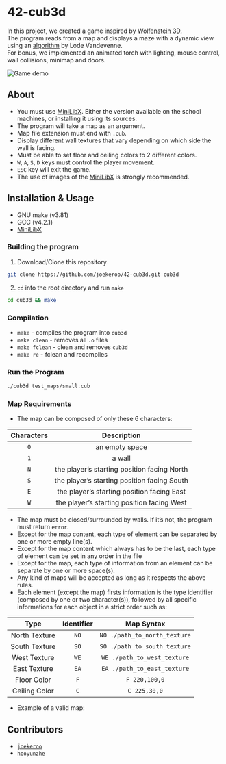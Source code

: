 # 42-cub3d

In this project, we created a game inspired by [Wolfenstein 3D](https://en.wikipedia.org/wiki/Wolfenstein_3D).</br>
The program reads from a map and displays a maze with a dynamic view using an [algorithm](https://lodev.org/cgtutor/raycasting.html) by Lode Vandevenne.</br>
For bonus, we implemented an animated torch with lighting, mouse control, wall collisions, minimap and doors.

![Game demo](https://github.com/joekeroo/42-cub3d/assets/58316168/56b4a96f-60d8-4c7e-8711-726ef24879d3)

## About

- You must use [MiniLibX](https://harm-smits.github.io/42docs/libs/minilibx/getting_started.html). Either the version available on the school machines, or installing it using its sources.
- The program will take a map as an argument.
- Map file extension must end with `.cub`.
- Display different wall textures that vary depending on which side the wall is facing.
- Must be able to set floor and ceiling colors to 2 different colors.
- `W`, `A`, `S`, `D` keys must control the player movement.
- `ESC` key will exit the game.
- The use of images of the [MiniLibX](https://harm-smits.github.io/42docs/libs/minilibx/getting_started.html) is strongly recommended.

## Installation & Usage

- GNU make (v3.81)
- GCC (v4.2.1)
- [MiniLibX](https://harm-smits.github.io/42docs/libs/minilibx/getting_started.html)

### Building the program

1. Download/Clone this repository

```bash
git clone https://github.com/joekeroo/42-cub3d.git cub3d
```

2. `cd` into the root directory and run `make`

```bash
cd cub3d && make
```

### Compilation

- `make` - compiles the program into `cub3d`
- `make clean` - removes all `.o` files
- `make fclean` - clean and removes `cub3d`
- `make re` - fclean and recompiles

### Run the Program

```bash
./cub3d test_maps/small.cub
```

### Map Requirements

- The map can be composed of only these 6 characters:

| Characters |                 Description                 |
| :--------: | :-----------------------------------------: |
|    `0`     |               an empty space                |
|    `1`     |                   a wall                    |
|    `N`     | the player’s starting position facing North |
|    `S`     | the player’s starting position facing South |
|    `E`     | the player’s starting position facing East  |
|    `W`     | the player’s starting position facing West  |

- The map must be closed/surrounded by walls. If it’s not, the program must return `error`.
- Except for the map content, each type of element can be separated by one or more empty line(s).
- Except for the map content which always has to be the last, each type of element can be set in any order in the file
- Except for the map, each type of information from an element can be separate by one or more space(s).
- Any kind of maps will be accepted as long as it respects the above rules.
- Each element (except the map) firsts information is the type identifier (composed by one or two character(s)), followed by all specific informations for each object in a strict order such as:

|     Type      | Identifier |          Map Syntax          |
| :-----------: | :--------: | :--------------------------: |
| North Texture |    `NO`    | `NO ./path_to_north_texture` |
| South Texture |    `SO`    | `SO ./path_to_south_texture` |
| West Texture  |    `WE`    | `WE ./path_to_west_texture`  |
| East Texture  |    `EA`    | `EA ./path_to_east_texture`  |
|  Floor Color  |    `F`     |        `F 220,100,0`         |
| Ceiling Color |    `C`     |         `C 225,30,0`         |

- Example of a valid map:

## Contributors

- [`joekeroo`](https://github.com/joekeroo)
- [`hooyunzhe`](https://github.com/hooyunzhe)
